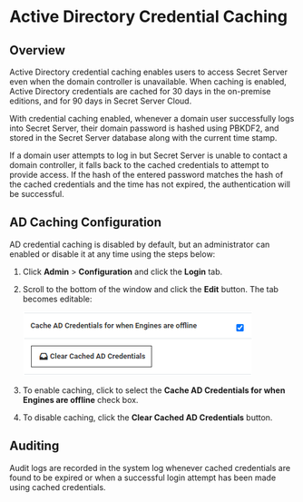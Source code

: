 [title]: # "Active Directory Credential Caching"
[tags]: # "AD,credential,cache"
[priority]: # "1000"

# Active Directory Credential Caching

## Overview

Active Directory credential caching enables users to access Secret Server even when the domain controller is unavailable. When caching is enabled, Active Directory credentials are cached for 30 days in the on-premise editions, and for 90 days in Secret Server Cloud.

With credential caching enabled, whenever a domain user successfully logs into Secret Server, their domain password is hashed using PBKDF2, and stored in the Secret Server database along with the current time stamp.

If a domain user attempts to log in but Secret Server is unable to contact a domain controller, it falls back to the cached credentials to attempt to provide access. If the hash of the entered password matches the hash of the cached credentials and the time has not expired, the authentication will be successful.

## AD Caching Configuration

AD credential caching is disabled by default, but an administrator can enabled or disable it at any time using the steps below:

1. Click **Admin** > **Configuration** and click the **Login** tab.  

1. Scroll to the bottom of the window and click the **Edit** button. The tab becomes editable:

   ![image-cache-clear-cache](images/cache-clear-cache.png)

1. To enable caching, click to select the **Cache AD Credentials for when Engines are offline** check box.

1. To disable caching, click the **Clear Cached AD Credentials** button.

## Auditing

Audit logs are recorded in the system log whenever cached credentials are found to be expired or when a successful login attempt has been made using cached credentials.